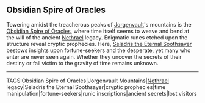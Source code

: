 ## Obsidian Spire of Oracles

Towering amidst the treacherous peaks of [Jorgenvault](Jorgenvault.md)'s mountains is the [Obsidian Spire of Oracles](.md), where time itself seems to weave and bend at the will of the ancient [Nethrael](../Lore/Nethrael.md) legacy. Enigmatic runes etched upon the structure reveal cryptic prophecies. Here, [Seladris the Eternal Soothsayer](../Gods/Seladris_Eternal_Soothsayer.md) bestows insights upon fortune-seekers and the desperate, yet many who enter are never seen again. Whether they uncover the secrets of their destiny or fall victim to the gravity of time remains unknown.


---

TAGS:Obsidian Spire of Oracles|Jorgenvault Mountains|[Nethrael](../Lore/Nethrael.md) legacy|Seladris the Eternal Soothsayer|cryptic prophecies|time manipulation|fortune-seekers|runic inscriptions|ancient secrets|lost visitors

